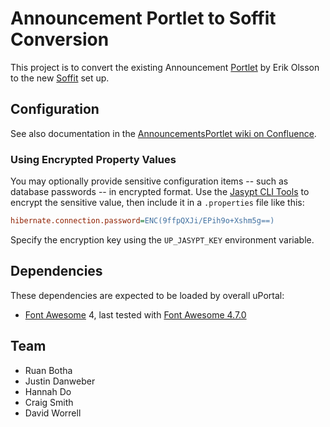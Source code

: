 # Announcement Portlet to Soffit Conversion

This project is to convert the existing Announcement [Portlet][] by Erik Olsson to the new [Soffit][] set up. 

## Configuration

See also documentation in the [AnnouncementsPortlet wiki on Confluence][].

### Using Encrypted Property Values

You may optionally provide sensitive configuration items -- such as database passwords -- in encrypted format.  Use the [Jasypt CLI Tools][] to encrypt the sensitive value, then include it in a `.properties` file like this:

``` ini
hibernate.connection.password=ENC(9ffpQXJi/EPih9o+Xshm5g==)
```

Specify the encryption key using the `UP_JASYPT_KEY` environment variable.

## Dependencies

These dependencies are expected to be loaded by overall uPortal:

*   [Font Awesome][] 4, last tested with [Font Awesome 4.7.0][]

## Team

*   Ruan Botha
*   Justin Danweber
*   Hannah Do
*   Craig Smith
*   David Worrell

[Portlet]: https://wiki.jasig.org/display/PLT/Jasig+Sponsored+Portlets
[Soffit]: https://github.com/uPortal-Project/soffit-samples
[AnnouncementsPortlet wiki on Confluence]: https://wiki.jasig.org/display/PLT/Announcements+Portlet
[Font Awesome]: http://fontawesome.io/
[Jasypt CLI Tools]: http://www.jasypt.org/cli.html
[Font Awesome 4.7.0]: https://github.com/FortAwesome/Font-Awesome/releases/tag/v4.7.0
